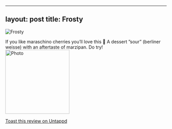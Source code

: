 
---
layout: post
title:  Frosty
---
![Frosty](https://images.untp.beer/crop?width=200&height=200&stripmeta=true&url=https://untappd.s3.amazonaws.com/photos/2024_02_29/f4e5e03e9a418233f51de7894b5542ee_c_1359686537_raw.jpg)

If you like maraschino cherries you’ll love this 🍒 
A dessert ”sour” (berliner weisse) with an aftertaste of marzipan. Do try!
						  <br />
						  <img height="200" width="200" src="https://images.untp.beer/crop?width=200&height=200&stripmeta=true&url=https://untappd.s3.amazonaws.com/photos/2024_02_29/f4e5e03e9a418233f51de7894b5542ee_c_1359686537_raw.jpg" alt="Photo">         
						
[Toast this review on Untappd](https://untappd.com/user/&#45;Spacebacon&#45;/checkin/1359686537)
